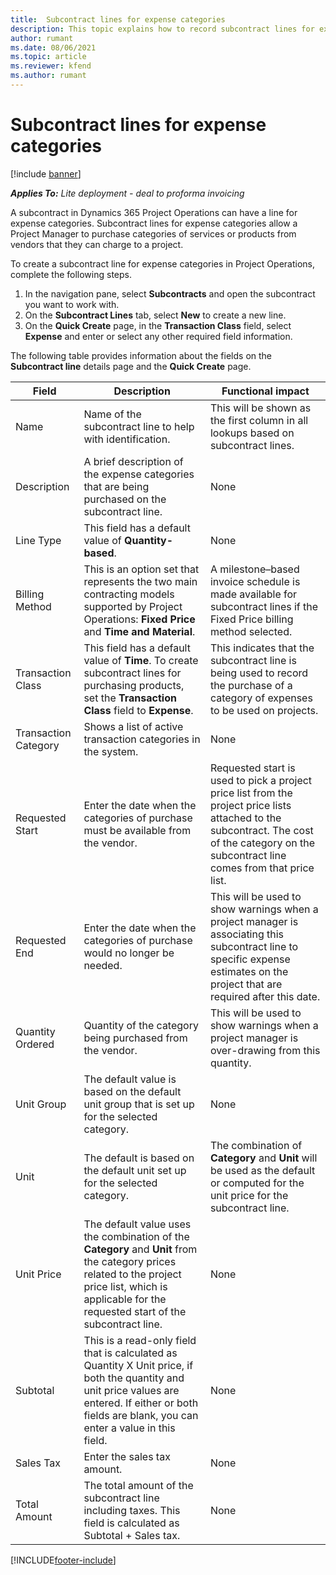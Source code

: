 ```yaml
---
title:  Subcontract lines for expense categories
description: This topic explains how to record subcontract lines for expense and use the fields to record the purchase of time from vendors.
author: rumant
ms.date: 08/06/2021
ms.topic: article
ms.reviewer: kfend 
ms.author: rumant
---
```


#  Subcontract lines for expense categories

[!include [banner](../../includes/dataverse-preview.md)]

_**Applies To:** Lite deployment - deal to proforma invoicing_

A subcontract in Dynamics 365 Project Operations can have a line for expense categories. Subcontract lines for expense categories allow a Project Manager to purchase categories of services or products from vendors that they can charge to a project.

To create a subcontract line for expense categories in Project Operations, complete the following steps.

1. In the navigation pane, select **Subcontracts** and open the subcontract you want to work with.
2. On the **Subcontract Lines** tab, select **New** to create a new line.
3. On the **Quick Create** page, in the **Transaction Class** field, select **Expense** and enter or select any other required field information.

The following table provides information about the fields on the **Subcontract line** details page and the **Quick Create** page.

| **Field** | **Description** | **Functional impact** |
| --- | --- | --- |
| Name | Name of the subcontract line to help with identification. | This will be shown as the first column in all lookups based on subcontract lines. |
| Description | A brief description of the expense categories that are being purchased on the subcontract line. | None |
|Line Type | This field has a default value of  **Quantity-based**. |None |
| Billing Method | This is an option set that represents the two main contracting models supported by Project Operations: **Fixed Price** and **Time and Material**. | A milestone–based invoice schedule is made available for subcontract lines if the Fixed Price billing method selected. |
| Transaction Class | This field has a default value of  **Time**. To create subcontract lines for purchasing products, set the  **Transaction Class**  field to  **Expense**.  | This indicates that the subcontract line is being used to record the purchase of a category of expenses to be used on projects. |
| Transaction Category | Shows a list of active transaction categories in the system. |None |
| Requested Start | Enter the date when the categories of purchase must be available from the vendor. | Requested start is used to pick a project price list from the project price lists attached to the subcontract. The cost of the category on the subcontract line comes from that price list. |
| Requested End | Enter the date when the categories of purchase would no longer be needed. | This will be used to show warnings when a project manager is associating this subcontract line to specific expense estimates on the project that are required after this date. |
| Quantity Ordered | Quantity of the category being purchased from the vendor. | This will be used to show warnings when a project manager is over-drawing from this quantity.|
| Unit Group | The default value is based on the default unit group that is set up for the selected category. |None |
| Unit | The default is based on the default unit set up for the selected category.  | The combination of **Category** and **Unit** will be used as the default or computed for the unit price for the subcontract line.  |
| Unit Price | The default value uses the combination of the **Category** and **Unit** from the category prices related to the project price list, which is applicable for the requested start of the subcontract line. |None |
| Subtotal | This is a read-only field  that is calculated as Quantity X Unit price, if both the quantity and unit price values are entered. If either or both fields are blank, you can enter a value in this field. |None |
| Sales Tax | Enter the sales tax amount. |None |
| Total Amount | The total amount of the subcontract line including taxes. This field is calculated as Subtotal + Sales tax. |None |


[!INCLUDE[footer-include](../../includes/footer-banner.md)]
